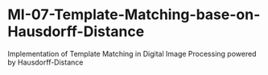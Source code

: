 # MI-07-Template-Matching-base-on-Hausdorff-Distance
Implementation of Template Matching in Digital Image Processing powered by Hausdorff-Distance
